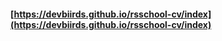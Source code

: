 #### [https://devbiirds.github.io/rsschool-cv/index](https://devbiirds.github.io/rsschool-cv/index)
